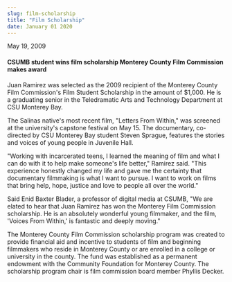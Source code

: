 ```yaml
---
slug: film-scholarship
title: "Film Scholarship"
date: January 01 2020
---
```


 
<p>May 19, 2009</p>
<h4>
  CSUMB student wins film scholarship Monterey County Film Commission makes
  award
</h4>
<p>
  Juan Ramirez was selected as the 2009 recipient of the Monterey County Film
  Commission's Film Student Scholarship in the amount of $1,000. He is a
  graduating senior in the Teledramatic Arts and Technology Department at CSU
  Monterey Bay.
</p>
<p>
  The Salinas native's most recent film, "Letters From Within," was screened at
  the university's capstone festival on May 15. The documentary, co-directed by
  CSU Monterey Bay student Steven Sprague, features the stories and voices of
  young people in Juvenile Hall.
</p>
<p>
  "Working with incarcerated teens, I learned the meaning of film and what I can
  do with it to help make someone's life better," Ramirez said. "This experience
  honestly changed my life and gave me the certainty that documentary filmmaking
  is what I want to pursue. I want to work on films that bring help, hope,
  justice and love to people all over the world."
</p>
<p>
  Said Enid Baxter Blader, a professor of digital media at CSUMB, "We are elated
  to hear that Juan Ramirez has won the Monterey Film Commission scholarship. He
  is an absolutely wonderful young filmmaker, and the film, 'Voices From
  Within,' is fantastic and deeply moving."
</p>
<p>
  The Monterey County Film Commission scholarship program was created to provide
  financial aid and incentive to students of film and beginning filmmakers who
  reside in Monterey County or are enrolled in a college or university in the
  county. The fund was established as a permanent endowment with the Community
  Foundation for Monterey County. The scholarship program chair is film
  commission board member Phyllis Decker.
</p>
 
